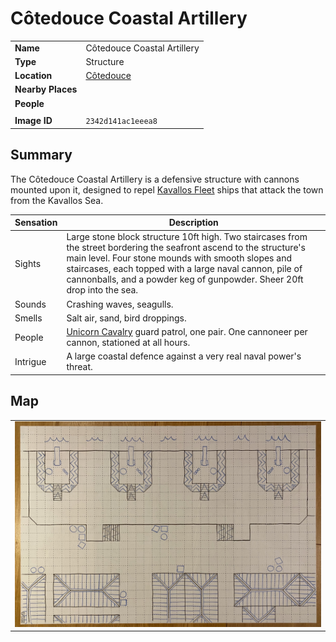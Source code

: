 # Côtedouce Coastal Artillery

|||
| --- | --- |
| **Name** | Côtedouce Coastal Artillery | place.4
| **Type** | Structure |
| **Location** | [Côtedouce](../settlements/towns/cotedouce.md) |
| **Nearby Places** | |
| **People** | |
||
| **Image ID** | `2342d141ac1eeea8` |

## Summary

The Côtedouce Coastal Artillery is a defensive structure with cannons mounted upon it, designed to repel [Kavallos Fleet](../../civilisations/kavallos-fleet/kavallos-fleet.md) ships that attack the town from the Kavallos Sea.

| Sensation | Description |
| ---- | --- |
| Sights | Large stone block structure 10ft high. Two staircases from the street bordering the seafront ascend to the structure's main level. Four stone mounds with smooth slopes and staircases, each topped with a large naval cannon, pile of cannonballs, and a powder keg of gunpowder. Sheer 20ft drop into the sea. |
| Sounds | Crashing waves, seagulls. |
| Smells | Salt air, sand, bird droppings. |
| People | [Unicorn Cavalry](../../organisations/guards/unicorn-cavalry.md) guard patrol, one pair. One cannoneer per cannon, stationed at all hours. |
| Intrigue | A large coastal defence against a very real naval power's threat. |

## Map

||
|:---:|
| <img src="https://raw.githubusercontent.com/jesskelsall/astarus-images/main/battlemaps/2342d141ac1eeea8.jpg" width="700px" /> |
